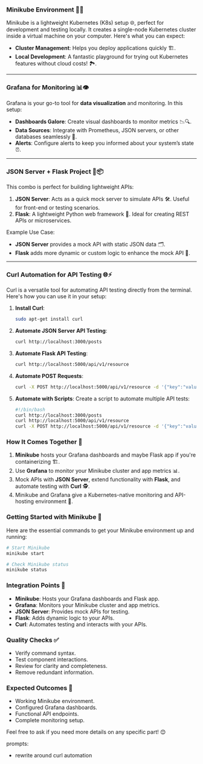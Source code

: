 ### **Minikube Environment 🐳✨**
Minikube is a lightweight Kubernetes (K8s) setup 🌐, perfect for development and testing locally. It creates a single-node Kubernetes cluster inside a virtual machine on your computer. Here's what you can expect:
- **Cluster Management**: Helps you deploy applications quickly 🏗️.
- **Local Development**: A fantastic playground for trying out Kubernetes features without cloud costs! 🏞️.

---

### **Grafana for Monitoring 📊👁️**
Grafana is your go-to tool for **data visualization** and monitoring. In this setup:
- **Dashboards Galore**: Create visual dashboards to monitor metrics 📉🔍.
- **Data Sources**: Integrate with Prometheus, JSON servers, or other databases seamlessly 🔗.
- **Alerts**: Configure alerts to keep you informed about your system’s state ⏰.

---

### **JSON Server + Flask Project 🐍📦**
This combo is perfect for building lightweight APIs:
1. **JSON Server**: Acts as a quick mock server to simulate APIs 🛠️. Useful for front-end or testing scenarios.
2. **Flask**: A lightweight Python web framework 🐍. Ideal for creating REST APIs or microservices.

Example Use Case:
- **JSON Server** provides a mock API with static JSON data 🗂️.
- **Flask** adds more dynamic or custom logic to enhance the mock API 🚀.

---

### **Curl Automation for API Testing 🌐⚡**
Curl is a versatile tool for automating API testing directly from the terminal. Here's how you can use it in your setup:

1. **Install Curl**:
   ```bash
   sudo apt-get install curl
   ```

2. **Automate JSON Server API Testing**:
   ```bash
   curl http://localhost:3000/posts
   ```

3. **Automate Flask API Testing**:
   ```bash
   curl http://localhost:5000/api/v1/resource
   ```

4. **Automate POST Requests**:
   ```bash
   curl -X POST http://localhost:5000/api/v1/resource -d '{"key":"value"}' -H "Content-Type: application/json"
   ```

5. **Automate with Scripts**:
   Create a script to automate multiple API tests:
   ```bash
   #!/bin/bash
   curl http://localhost:3000/posts
   curl http://localhost:5000/api/v1/resource
   curl -X POST http://localhost:5000/api/v1/resource -d '{"key":"value"}' -H "Content-Type: application/json"
   ```

### **How It Comes Together 🧩**
1. **Minikube** hosts your Grafana dashboards and maybe Flask app if you're containerizing 🏗️.
2. Use **Grafana** to monitor your Minikube cluster and app metrics 📊.
3. Mock APIs with **JSON Server**, extend functionality with **Flask**, and automate testing with **Curl** 🕵️.
4. Minikube and Grafana give a Kubernetes-native monitoring and API-hosting environment 🌟.

### **Getting Started with Minikube 🚀**
Here are the essential commands to get your Minikube environment up and running:
```bash
# Start Minikube
minikube start

# Check Minikube status
minikube status
```

### **Integration Points 🧩**
- **Minikube**: Hosts your Grafana dashboards and Flask app.
- **Grafana**: Monitors your Minikube cluster and app metrics.
- **JSON Server**: Provides mock APIs for testing.
- **Flask**: Adds dynamic logic to your APIs.
- **Curl**: Automates testing and interacts with your APIs.

### **Quality Checks ✅**
- Verify command syntax.
- Test component interactions.
- Review for clarity and completeness.
- Remove redundant information.

### **Expected Outcomes 🔄**
- Working Minikube environment.
- Configured Grafana dashboards.
- Functional API endpoints.
- Complete monitoring setup.

Feel free to ask if you need more details on any specific part! 😊

prompts:
- rewrite around curl automation